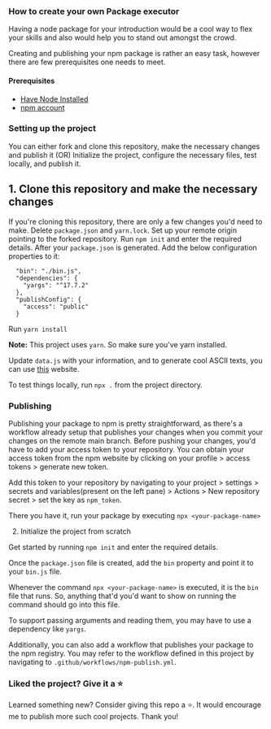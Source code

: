 ### How to create your own Package executor

Having a node package for your introduction would be a cool way to flex your skills and also would help you to stand out amongst the crowd.

Creating and publishing your npm package is rather an easy task, however there are few prerequisites one needs to meet.

#### Prerequisites

- [Have Node Installed](https://nodejs.org/en/download)
- [npm account](https://npmjs.com)

### Setting up the project

You can either fork and clone this repository, make the necessary changes and publish it
(OR)
Initialize the project, configure the necessary files, test locally, and publish it.

## 1. Clone this repository and make the necessary changes

If you're cloning this repository, there are only a few changes you'd need to make.
Delete `package.json` and `yarn.lock`.
Set up your remote origin pointing to the forked repository.
Run `npm init` and enter the required details.
After your `package.json` is generated. Add the below configuration properties to it:

```
  "bin": "./bin.js",
  "dependencies": {
    "yargs": "^17.7.2"
  },
  "publishConfig": {
    "access": "public"
  }
```

Run `yarn install`

<b>Note:</b> This project uses `yarn`. So make sure you've yarn installed.

Update `data.js` with your information, and to generate cool ASCII texts, you can use [this](https://fsymbols.com/generators/carty/) website.

To test things locally, run `npx .` from the project directory.

### Publishing

Publishing your package to npm is pretty straightforward, as there's a workflow already setup that publishes your changes when you commit your changes on the remote main branch.
Before pushing your changes, you'd have to add your access token to your repository.
You can obtain your access token from the npm website by clicking on your profile > access tokens > generate new token.

Add this token to your repository by navigating to your project > settings > secrets and variables(present on the left pane) > Actions > New repository secret > set the key as `npm_token`.

There you have it, run your package by executing `npx <your-package-name>`

2. Initialize the project from scratch

Get started by running `npm init` and enter the required details.

Once the `package.json` file is created, add the `bin` property and point it to your `bin.js` file.

Whenever the command `npx <your-package-name>` is executed, it is the `bin` file that runs.
So, anything that'd you'd want to show on running the command should go into this file.

To support passing arguments and reading them, you may have to use a dependency like `yargs`.

Additionally, you can also add a workflow that publishes your package to the npm registry. You may refer to the workflow defined in this project by navigating to `.github/workflows/npm-publish.yml`.

### Liked the project? Give it a :star:

Learned something new? Consider giving this repo a :star:. It would encourage me to publish more such cool projects.
Thank you!
